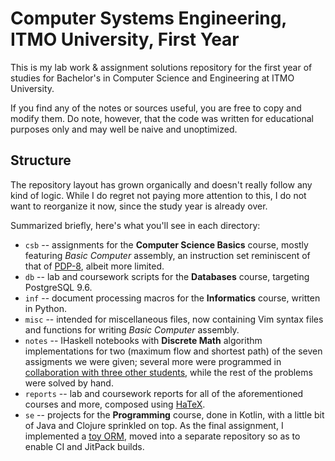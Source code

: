 # Computer Systems Engineering, ITMO University, First Year

This is my lab work & assignment solutions repository for the first year
of studies for Bachelor's in Computer Science and Engineering at ITMO
University.

If you find any of the notes or sources useful, you are free to copy and
modify them. Do note, however, that the code was written for educational
purposes only and may well be naive and unoptimized.

## Structure

The repository layout has grown organically and doesn't really follow
any kind of logic. While I do regret not paying more attention to this,
I do not want to reorganize it now, since the study year is already over.

Summarized briefly, here's what you'll see in each directory:

* `csb` -- assignments for the __Computer Science Basics__ course, mostly
featuring _Basic Computer_ assembly, an instruction set reminiscent
of that of [PDP-8](https://en.wikipedia.org/wiki/PDP-8), albeit more limited.
* `db` -- lab and coursework scripts for the __Databases__ course, targeting
PostgreSQL 9.6.
* `inf` -- document processing macros for the __Informatics__ course,
written in Python.
* `misc` -- intended for miscellaneous files, now containing Vim syntax files
and functions for writing _Basic Computer_ assembly.
* `notes` -- IHaskell notebooks with __Discrete Math__ algorithm implementations
for two (maximum flow and shortest path) of the seven assigments we were given;
several more were programmed in
[collaboration with three other students](https://github.com/band-of-four/discrete-math-homework-second-term),
while the rest of the problems were solved by hand.
* `reports` -- lab and coursework reports for all of the aforementioned courses and more,
composed using [HaTeX](http://hackage.haskell.org/package/HaTeX).
* `se` -- projects for the __Programming__ course, done in Kotlin, with a little bit
of Java and Clojure sprinkled on top. As the final assignment, I implemented a
[toy ORM](https://github.com/thymelous/pearl), moved into a separate repository so as
to enable CI and JitPack builds.
